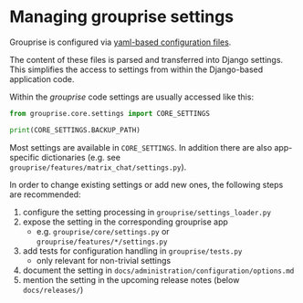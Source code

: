 # Managing grouprise settings

Grouprise is configured via [yaml-based configuration files](/administration/configuration/files).

The content of these files is parsed and transferred into Django settings.
This simplifies the access to settings from within the Django-based application code.

Within the *grouprise* code settings are usually accessed like this:
```python
from grouprise.core.settings import CORE_SETTINGS

print(CORE_SETTINGS.BACKUP_PATH)
```

Most settings are available in `CORE_SETTINGS`.
In addition there are also app-specific dictionaries (e.g. see `grouprise/features/matrix_chat/settings.py`).

In order to change existing settings or add new ones, the following steps are recommended:

1. configure the setting processing in `grouprise/settings_loader.py`
1. expose the setting in the corresponding grouprise app
    * e.g. `grouprise/core/settings.py` or `grouprise/features/*/settings.py`
1. add tests for configuration handling in `grouprise/tests.py`
    * only relevant for non-trivial settings
1. document the setting in `docs/administration/configuration/options.md`
1. mention the setting in the upcoming release notes (below `docs/releases/`)
